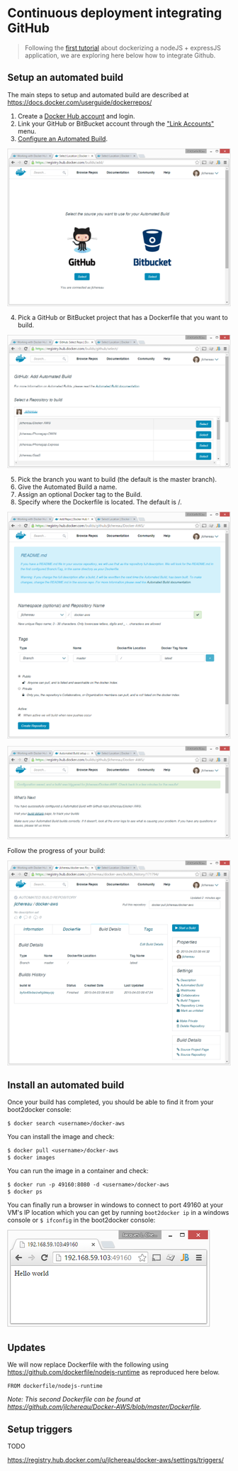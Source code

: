 # Continuous deployment integrating GitHub

>Following the [first tutorial](https://github.com/jlchereau/Docker-AWS/blob/master/README.md) about dockerizing a nodeJS + expressJS application, we are exploring here below how to integrate Github.

## Setup an automated build

The main steps to setup and automated build are described at https://docs.docker.com/userguide/dockerrepos/

1. Create a [Docker Hub account](https://hub.docker.com/) and login.
2. Link your GitHub or BitBucket account through the ["Link Accounts"](https://registry.hub.docker.com/account/accounts/) menu.
3. [Configure an Automated Build](https://registry.hub.docker.com/builds/add/).

![Select an Automated Build from a Github repository](https://raw.githubusercontent.com/jlchereau/Docker-AWS/master/graphics/github1.png)

4. Pick a GitHub or BitBucket project that has a Dockerfile that you want to build.

![Pick a GitHub project](https://raw.githubusercontent.com/jlchereau/Docker-AWS/master/graphics/github2.png)

5. Pick the branch you want to build (the default is the master branch).
6. Give the Automated Build a name.
7. Assign an optional Docker tag to the Build.
8. Specify where the Dockerfile is located. The default is /.

![Configure miscellaneous parameters](https://raw.githubusercontent.com/jlchereau/Docker-AWS/master/graphics/github3.png)

![Configure miscellaneous parameters](https://raw.githubusercontent.com/jlchereau/Docker-AWS/master/graphics/github4.png)

Follow the progress of your build:

![Follow build progress](https://raw.githubusercontent.com/jlchereau/Docker-AWS/master/graphics/github5.png)

## Install an automated build

Once your build has completed, you should be able to find it from your boot2docker console:

```shell
$ docker search <username>/docker-aws
```

You can install the image and check:

```shell
$ docker pull <username>/docker-aws
$ docker images
```

You can run the image in a container and check:

```shell
$ docker run -p 49160:8080 -d <username>/docker-aws
$ docker ps
```

You can finally run a browser in windows to connect to port 49160 at your VM's IP location which you can get by running ```boot2docker ip``` in a windows console or ```$ ifconfig``` in the boot2docker console:

![Hellow World](https://raw.githubusercontent.com/jlchereau/Docker-AWS/master/graphics/readme2.png)

## Updates

We will now replace Dockerfile with the following using https://github.com/dockerfile/nodejs-runtime as reproduced here below.

```
FROM dockerfile/nodejs-runtime
```

*Note: This second Dockerfile can be found at https://github.com/jlchereau/Docker-AWS/blob/master/Dockerfile.*






## Setup triggers

TODO

https://registry.hub.docker.com/u/jlchereau/docker-aws/settings/triggers/
